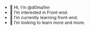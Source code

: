 - 👋 Hi, I’m @d0ma1nn
- 👀 I’m interested in Front-end.
- 🌱 I’m currently learning front-end.
- 💞️ I’m looking to learn more and more.
<!--- 📫 How to reach me here, only way to type comment somewhere on project.--->

<!---
d0ma1nn/d0ma1nn is a ✨ special ✨ repository because its `README.md` (this file) appears on your GitHub profile.
You can click the Preview link to take a look at your changes.
--->
